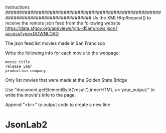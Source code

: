 Instructions
#######################################################################################
Us the XMLHttpRequest() to receive the remote json feed from the following website
https://data.sfgov.org/api/views/yitu-d5am/rows.json?accessType=DOWNLOAD

The json feed list movies made in San Francisco

Write the following info for each movie to the webpage:

    movie title
    release year
    production company

Only list movies that were made at the Golden State Bridge

Use "document.getElementById('result').innerHTML += your_output;" to write the movie's info to the page.

Append "&lt;br&gt;" to output code to create a new line
# JsonLab2
